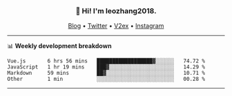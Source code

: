 <h3 align="center">👋 Hi! I'm leozhang2018.</h3>
<p align="center">
  <a href="https://code.leozhang2018.me">Blog</a> •
  <a href="https://twitter.com/leozhang2018">Twitter</a> •
  <a href="https://www.v2ex.com/member/leozhang">V2ex</a> •
  <a href="https://www.instagram.com/leozhanghere">Instagram</a>
</p>

-------

📊 **Weekly development breakdown**
<!--START_SECTION:waka-->
```text
Vue.js       6 hrs 56 mins   ██████████████████▓░░░░░░   74.72 % 
JavaScript   1 hr 19 mins    ███▓░░░░░░░░░░░░░░░░░░░░░   14.29 % 
Markdown     59 mins         ██▓░░░░░░░░░░░░░░░░░░░░░░   10.71 % 
Other        1 min           ░░░░░░░░░░░░░░░░░░░░░░░░░   00.28 % 
```
<!--END_SECTION:waka-->
-------

